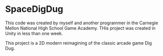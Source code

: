 # SpaceDigDug
This code was created by myself and another programmer in the Carnegie Mellon National High School Game Academy. THis project was created in Unity in less than one week. 

This project is a 2D modern reimagining of the classic arcade game Dig Dug.

